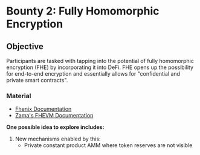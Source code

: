 # Bounty 2: Fully Homomorphic Encryption

## Objective  
Participants are tasked with tapping into the potential of fully homomorphic encryption (FHE) by incorporating it into DeFi. FHE opens up the possibility for end-to-end encryption and essentially allows for "confidential and private smart contracts".

### Material
- [Fhenix Documentation](https://www.fhenix.io/)
- [Zama's FHEVM Documentation](https://docs.zama.ai/fhevm/what-is-zamas-fhevm/readme)

**One possible idea to explore includes:**
1. New mechanisms enabled by this:
   - Private constant product AMM where token reserves are not visible
